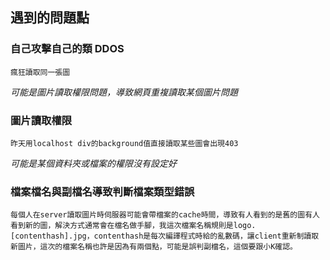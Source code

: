 ## 遇到的問題點

### 自己攻擊自己的類 DDOS

`瘋狂讀取同一張圖`

_可能是圖片讀取權限問題，導致網頁重複讀取某個圖片問題_

### 圖片讀取權限

`昨天用localhost div的background值直接讀取某些圖會出現403`

_可能是某個資料夾或檔案的權限沒有設定好_

### 檔案檔名與副檔名導致判斷檔案類型錯誤

`每個人在server讀取圖片時伺服器可能會帶檔案的cache時間，導致有人看到的是舊的圖有人看到新的圖，解決方式通常會在檔名做手腳，我這次檔案名稱規則是logo.[contenthash].jpg，contenthash是每次編譯程式時給的亂數碼，讓client重新制讀取新圖片，這次的檔案名稱也許是因為有兩個點，可能是誤判副檔名，這個要跟小K確認。`

